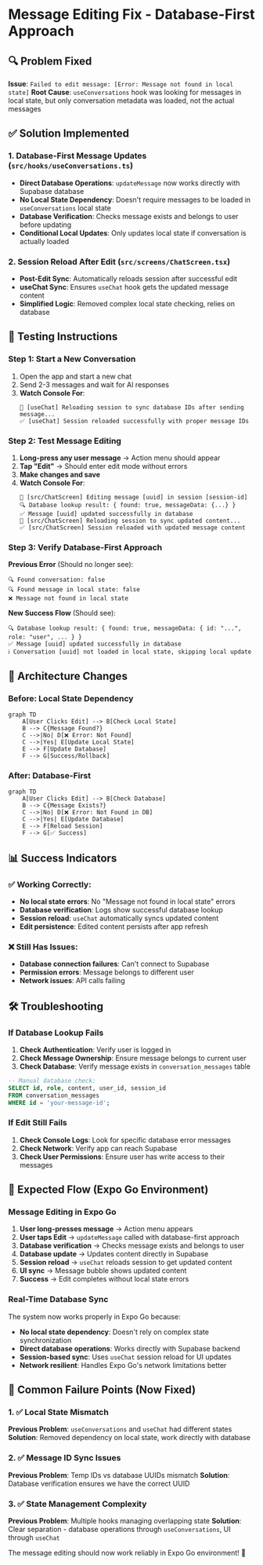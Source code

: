 # Message Editing Fix - Database-First Approach

## 🔍 Problem Fixed
**Issue**: `Failed to edit message: [Error: Message not found in local state]`
**Root Cause**: `useConversations` hook was looking for messages in local state, but only conversation metadata was loaded, not the actual messages

## ✅ Solution Implemented

### 1. Database-First Message Updates (`src/hooks/useConversations.ts`)
- **Direct Database Operations**: `updateMessage` now works directly with Supabase database
- **No Local State Dependency**: Doesn't require messages to be loaded in `useConversations` local state
- **Database Verification**: Checks message exists and belongs to user before updating
- **Conditional Local Updates**: Only updates local state if conversation is actually loaded

### 2. Session Reload After Edit (`src/screens/ChatScreen.tsx`)
- **Post-Edit Sync**: Automatically reloads session after successful edit
- **useChat Sync**: Ensures `useChat` hook gets the updated message content
- **Simplified Logic**: Removed complex local state checking, relies on database

## 🧪 Testing Instructions

### Step 1: Start a New Conversation
1. Open the app and start a new chat
2. Send 2-3 messages and wait for AI responses
3. **Watch Console For**:
   ```
   🔄 [useChat] Reloading session to sync database IDs after sending message...
   ✅ [useChat] Session reloaded successfully with proper message IDs
   ```

### Step 2: Test Message Editing
1. **Long-press any user message** → Action menu should appear
2. **Tap "Edit"** → Should enter edit mode without errors
3. **Make changes and save**
4. **Watch Console For**:
   ```
   🔧 [src/ChatScreen] Editing message [uuid] in session [session-id]
   🔍 Database lookup result: { found: true, messageData: {...} }
   ✅ Message [uuid] updated successfully in database
   🔄 [src/ChatScreen] Reloading session to sync updated content...
   ✅ [src/ChatScreen] Session reloaded with updated message content
   ```

### Step 3: Verify Database-First Approach
**Previous Error** (Should no longer see):
```
🔍 Found conversation: false
🔍 Found message in local state: false
❌ Message not found in local state
```

**New Success Flow** (Should see):
```
🔍 Database lookup result: { found: true, messageData: { id: "...", role: "user", ... } }
✅ Message [uuid] updated successfully in database
ℹ️ Conversation [uuid] not loaded in local state, skipping local update
```

## 🔧 Architecture Changes

### Before: Local State Dependency
```mermaid
graph TD
    A[User Clicks Edit] --> B[Check Local State]
    B --> C{Message Found?}
    C -->|No| D[❌ Error: Not Found]
    C -->|Yes| E[Update Local State]
    E --> F[Update Database]
    F --> G[Success/Rollback]
```

### After: Database-First
```mermaid
graph TD
    A[User Clicks Edit] --> B[Check Database]
    B --> C{Message Exists?}
    C -->|No| D[❌ Error: Not Found in DB]
    C -->|Yes| E[Update Database]
    E --> F[Reload Session]
    F --> G[✅ Success]
```

## 📊 Success Indicators

### ✅ Working Correctly:
- **No local state errors**: No "Message not found in local state" errors
- **Database verification**: Logs show successful database lookup
- **Session reload**: `useChat` automatically syncs updated content
- **Edit persistence**: Edited content persists after app refresh

### ❌ Still Has Issues:
- **Database connection failures**: Can't connect to Supabase
- **Permission errors**: Message belongs to different user
- **Network issues**: API calls failing

## 🛠️ Troubleshooting

### If Database Lookup Fails
1. **Check Authentication**: Verify user is logged in
2. **Check Message Ownership**: Ensure message belongs to current user
3. **Check Database**: Verify message exists in `conversation_messages` table

```sql
-- Manual database check:
SELECT id, role, content, user_id, session_id 
FROM conversation_messages 
WHERE id = 'your-message-id';
```

### If Edit Still Fails
1. **Check Console Logs**: Look for specific database error messages
2. **Check Network**: Verify app can reach Supabase
3. **Check User Permissions**: Ensure user has write access to their messages

## 🎯 Expected Flow (Expo Go Environment)

### Message Editing in Expo Go
1. **User long-presses message** → Action menu appears
2. **User taps Edit** → `updateMessage` called with database-first approach
3. **Database verification** → Checks message exists and belongs to user
4. **Database update** → Updates content directly in Supabase
5. **Session reload** → `useChat` reloads session to get updated content
6. **UI sync** → Message bubble shows updated content
7. **Success** → Edit completes without local state errors

### Real-Time Database Sync
The system now works properly in Expo Go because:
- **No local state dependency**: Doesn't rely on complex state synchronization
- **Direct database operations**: Works directly with Supabase backend
- **Session-based sync**: Uses `useChat` session reload for UI updates
- **Network resilient**: Handles Expo Go's network limitations better

## 🚨 Common Failure Points (Now Fixed)

### 1. ✅ Local State Mismatch
**Previous Problem**: `useConversations` and `useChat` had different states
**Solution**: Removed dependency on local state, work directly with database

### 2. ✅ Message ID Sync Issues  
**Previous Problem**: Temp IDs vs database UUIDs mismatch
**Solution**: Database verification ensures we have the correct UUID

### 3. ✅ State Management Complexity
**Previous Problem**: Multiple hooks managing overlapping state
**Solution**: Clear separation - database operations through `useConversations`, UI through `useChat`

The message editing should now work reliably in Expo Go environment! 🎉 
